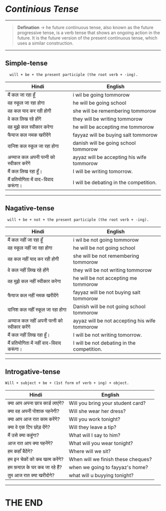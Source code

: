 # _Continious Tense_
---
> **Defination** -> he future continuous tense, also known as the future progressive tense, is a verb tense that shows an ongoing action in the future. It is the future version of the present continuous tense, which uses a similar construction. 
---
## **Simple-tense**
```base 
  will + be + the present participle (the root verb + -ing).
```
| Hindi | English |
|---|----|
|मैं कल जा रहा हूँ|i wil be going tommorow |
|वह स्कूल जा रहा होगा| he will be going school|
|वह कल याद कर रही होगी| she will be remembering tommorow|
|वे कल लिख रहे होंगे|they will be writing tommorow|
|वह मुझे कल स्वीकार करेगा|he will be accepting me tommorow|
|फैयाज कल नमक खरीदेंगे|fayyaz will be buying salt tommorow|
|दानिश कल स्कूल जा रहा होगा|danish will be going school tommorow |
|अय्याज कल अपनी पत्नी को स्वीकार करेंगे|ayyaz will be accepting his wife tommorow|
|मैं कल लिख रहा हूँ।|I will be writing tomorrow.|
|मैं प्रतियोगिता में वाद-विवाद करूंगा।|I will be debating in the competition.|
---
## **Nagative-tense**
```base
 will + be + not + the present participle (the root verb + -ing).
 ```
| Hindi | English |
|---|----|
|मैं कल नहीं जा रहा हूँ|i wil be not going tommorow |
|वह स्कूल नहीं जा रहा होगा|he will be not going school|
|वह कल नहीं याद कर रही होगी|she will be not remembering tommorow|
|वे कल नहीं लिख रहे होंगे|they will be not writing tommorow|
|वह मुझे कल नहीं स्वीकार करेगा|he will be not accepting me tommorow|
|फैयाज कल नहीं नमक खरीदेंगे|fayyaz will be not buying salt tommorow|
|दानिश कल नहीं स्कूल जा रहा होगा|Danish will be not going school tommorow |
|अय्याज कल नहीं अपनी पत्नी को स्वीकार करेंगे|ayyaz will be not accepting his wife tommorow|
|मैं कल नहीं लिख रहा हूँ।|I will be not writing tomorrow.|
|मैं प्रतियोगिता में नहीं वाद-विवाद करूंगा।| I will be not debating in the competition.|
---
## **Introgative-tense**
```base
Will + subject + be + (1st form of verb + ing) + object. 
 ```
| Hindi | English |
|---|----|
|क्या आप अपना छात्र कार्ड लाएंगे?|Will you bring your student card?|
|क्या वह अपनी पोशाक पहनेगी?|Will she wear her dress?|
|क्या आप आज रात काम करेंगे?|Will you work tonight?|
|क्या वे एक टिप छोड़ देंगे?|Will they leave a tip?|
|मैं उसे क्या कहूंगा?|What will I say to him?|
|आज रात आप क्या पहनेंगे?|What will you wear tonight?|
|हम कहाँ बैठेंगे?|Where will we sit?|
|हम इन चेकों को कब खत्म करेंगे?|When will we finish these cheques?|
|हम फ़याज़ के घर कब जा रहे हैं?|when we going to fayyaz's home? |
|तुम आज रात क्या खरीदोगे?|what will u buyying tonight?|
---
# THE END 